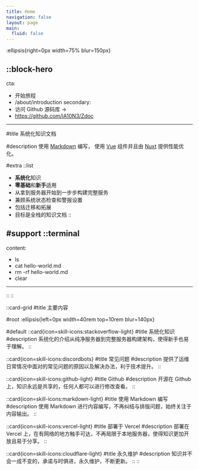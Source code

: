 ```yaml
---
title: Home
navigation: false
layout: page
main:
  fluid: false
---
```


:ellipsis{right=0px width=75% blur=150px}

::block-hero
---
cta:
  - 开始旅程
  - /about/introduction
secondary:
  - 访问 Github 源码库 →
  - https://github.com/iA10N3/Zdoc
---

#title
系统化知识文档

#description
使用 [Markdown](https://content.nuxtjs.org) 编写， 使用 [Vue](https://vuejs.org) 组件并且由 [Nuxt](https://nuxt.com) 提供性能优化。

#extra
  ::list
  - **系统化**知识
  - **零基础**和**新手**适用
  - 从拿到服务器开始到一步步构建完整服务
  - 兼顾系统状态检查和警报设置
  - 包括迁移和拓展
  - 目标是全栈的知识文档
  ::

#support
  ::terminal
  ---
  content:
  - ls
  - cat hello-world.md
  - rm -rf hello-world.md
  - clear
  ---
  ::
::

::card-grid
#title
主要内容

#root
:ellipsis{left=0px width=40rem top=10rem blur=140px}

#default
  ::card{icon=skill-icons:stackoverflow-light}
  #title
  系统化知识
  #description
  系统化的介绍从纯净服务器到完整服务器构建架构，使得新手也易于理解。
  ::

  ::card{icon=skill-icons:discordbots}
  #title
  常见问题
  #description
  提供了运维日常情况中面对的常见问题的原因以及解决办法，利于技术提升。
  ::

  ::card{icon=skill-icons:github-light}
  #title
  Github
  #description
  开源在 Github 上，知识永远是共享的，任何人都可以进行修改查看。
  ::

  ::card{icon=skill-icons:markdown-light}
  #title
  使用 Markdown 编写
  #description
  使用 Markdown 进行内容编写，不再纠结与排版问题，始终关注于内容输出。
  ::

  ::card{icon=skill-icons:vercel-light}
  #title
  部署于 Vercel
  #description
  部署在 Vercel 上，在有网络的地方触手可达，不再局限于本地服务器，使得知识更加开放且易于分享。
  ::

  ::card{icon=skill-icons:cloudflare-light}
  #title
  永久维护
  #description
  知识并不会一成不变的，承诺与时俱进，永久维护，不断更新。
  ::
::
